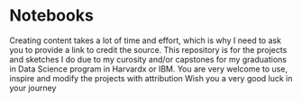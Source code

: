 # Notebooks
Creating content takes a lot of time and effort, which is why I need to ask you to provide a link to credit the source.
This repository is for the projects and sketches I do due to my curosity and/or capstones for my graduations in Data Science program in Harvardx or IBM.
You are very welcome to use, inspire and modify the projects with attribution
Wish you a very good luck in your journey
